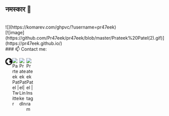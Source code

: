 ## नमस्कार 🙏
<br>
![](https://komarev.com/ghpvc/?username=pr47eek)
<br>
[![image](https://github.com/Pr47eek/pr47eek/blob/master/Prateek%20Patel(2).gif)](https://pr47eek.github.io/)
<br>
### 📫 Contact me:

[<img align="left" alt="https://pr47eek.github.io/" width="22px" src="https://raw.githubusercontent.com/iconic/open-iconic/master/svg/globe.svg" />](https://Pr47eek.github.io/)
[<img align="left" alt="Parteek Patel | Twitter" width="22px" src="https://cdn.jsdelivr.net/npm/simple-icons@v3/icons/twitter.svg" />](https://www.twitter.com/Pr47eek/)
[<img align="left" alt="Prateek Patel| LinkedIn" width="22px" src="https://cdn.jsdelivr.net/npm/simple-icons@v3/icons/linkedin.svg" />](https://www.linkedin.com/in/pr47eek)
[<img align="left" alt="Prateek Patel | Instagram" width="22px" src="https://cdn.jsdelivr.net/npm/simple-icons@v3/icons/instagram.svg" />](https://www.instagram.com/pr47eek/)

<br />
